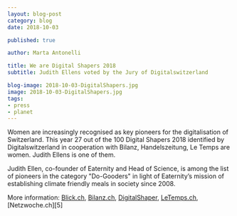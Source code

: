 ```yaml
---
layout: blog-post
category: blog
date: 2018-10-03

published: true

author: Marta Antonelli

title: We are Digital Shapers 2018
subtitle: Judith Ellens voted by the Jury of Digitalswitzerland

blog-image: 2018-10-03-DigitalShapers.jpg
image: 2018-10-03-DigitalShapers.jpg
tags:
- press
- planet
---
```


Women are increasingly recognised as key pioneers for the digitalisation of Switzerland. This year 27 out of the 100 Digital Shapers 2018 identified by Digitalswitzerland in cooperation with Bilanz, Handelszeitung, Le Temps are women. Judith Ellens is one of them.

Judith Ellen, co-founder of Eaternity and Head of Science, is among the list of pioneers in the category "Do-Gooders" in light of Eaternity’s mission of establishing climate friendly meals in society since 2008.

More information: [Blick.ch][1], [Bilanz.ch][2], [DigitalShaper][3], [LeTemps.ch][4], [Netzwoche.ch][5]

[1]: https://www.blick.ch/news/wirtschaft/digitalisierung-ist-keine-maennersache-diese-frauen-muessen-sie-sich-merken-id8905558.html
[2]: https://www.bilanz.ch/people/judith-ellens
[3]: https://twitter.com/dgt_switzerland?lang=de
[4]: https://labs.letemps.ch/interactive/2018/digital-shapers/img/pdf/digital_shapers_2018.pdf
